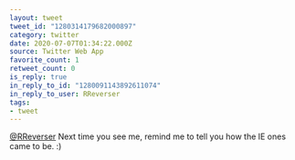 ```yaml
---
layout: tweet
tweet_id: "1280314179682000897"
category: twitter
date: 2020-07-07T01:34:22.000Z
source: Twitter Web App
favorite_count: 1
retweet_count: 0
is_reply: true
in_reply_to_id: "1280091143892611074"
in_reply_to_user: RReverser
tags:
- tweet
---
```


[@RReverser](https://twitter.com/@RReverser) Next time you see me, remind me to tell you how the IE ones came to be. :)
